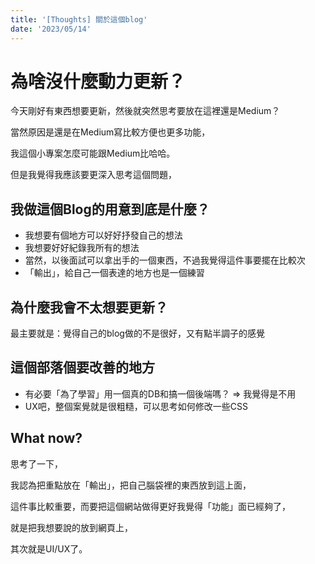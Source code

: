 ```yaml
---
title: '[Thoughts] 關於這個blog'
date: '2023/05/14'
---
```


# 為啥沒什麼動力更新？

今天剛好有東西想要更新，然後就突然思考要放在這裡還是Medium？

當然原因是還是在Medium寫比較方便也更多功能，

我這個小專案怎麼可能跟Medium比哈哈。

但是我覺得我應該要更深入思考這個問題，

## 我做這個Blog的用意到底是什麼？

- 我想要有個地方可以好好抒發自己的想法
- 我想要好好紀錄我所有的想法
- 當然，以後面試可以拿出手的一個東西，不過我覺得這件事要擺在比較次
- 「輸出」，給自己一個表達的地方也是一個練習

## 為什麼我會不太想要更新？

最主要就是：覺得自己的blog做的不是很好，又有點半調子的感覺

## 這個部落個要改善的地方

- 有必要「為了學習」用一個真的DB和搞一個後端嗎？  => 我覺得是不用
- UX吧，整個案覺就是很粗糙，可以思考如何修改一些CSS

## What now?

思考了一下，

我認為把重點放在「輸出」，把自己腦袋裡的東西放到這上面，

這件事比較重要，而要把這個網站做得更好我覺得「功能」面已經夠了，

就是把我想要說的放到網頁上，

其次就是UI/UX了。
